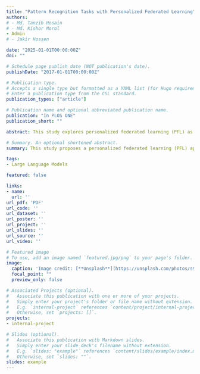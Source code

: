 ```yaml
---
title: "Pattern Recognition Tasks with Personalized Federated Learning"
authors:
# - Md. Tanzib Hosain
# - Md. Kishor Morol
- Admin
# - Jakir Hossen

date: "2025-01-01T00:00:00Z"
doi: ""

# Schedule page publish date (NOT publication's date).
publishDate: "2017-01-01T00:00:00Z"

# Publication type.
# Accepts a single type but formatted as a YAML list (for Hugo requirements).
# Enter a publication type from the CSL standard.
publication_types: ["article"]

# Publication name and optional abbreviated publication name.
publication: "In PLOS ONE"
publication_short: ""

abstract: This study explores personalized federated learning (PFL) as a solution for pattern recognition tasks across decentralized data sources. Traditional federated learning (FL) approaches face challenges in handling non-IID (non-independent and identically distributed) data, which often reduces performance in tasks requiring personalization. To address this, we propose a PFL framework that leverages local adaptation and global collaboration to enhance model accuracy while preserving data privacy.The proposed method is evaluated on image classification, speech recognition, and text analysis tasks, demonstrating improved performance compared to centralized and standard FL approaches. By incorporating personalized model updates, the system adapts to client-specific patterns while benefiting from shared knowledge, ensuring robustness and generalizability across diverse datasets. This research highlights the potential of PFL in enabling secure, scalable, and personalized solutions for pattern recognition applications.

# Summary. An optional shortened abstract.
summary: This study proposes a personalized federated learning (PFL) approach for pattern recognition tasks, improving model accuracy by adapting to client-specific data while preserving privacy. It demonstrates superior performance in tasks like image classification, speech recognition, and text analysis compared to traditional federated learning methods.

tags:
- Large Language Models

featured: false

links:
- name: 
  url: ''
url_pdf: 'PDF'
url_code: ''
url_dataset: ''
url_poster: ''
url_project: ''
url_slides: ''
url_source: ''
url_video: ''

# Featured image
# To use, add an image named `featured.jpg/png` to your page's folder. 
image:
  caption: 'Image credit: [**Unsplash**](https://unsplash.com/photos/s9CC2SKySJM)'
  focal_point: ""
  preview_only: false

# Associated Projects (optional).
#   Associate this publication with one or more of your projects.
#   Simply enter your project's folder or file name without extension.
#   E.g. `internal-project` references `content/project/internal-project/index.md`.
#   Otherwise, set `projects: []`.
projects:
- internal-project

# Slides (optional).
#   Associate this publication with Markdown slides.
#   Simply enter your slide deck's filename without extension.
#   E.g. `slides: "example"` references `content/slides/example/index.md`.
#   Otherwise, set `slides: ""`.
slides: example
---
```

